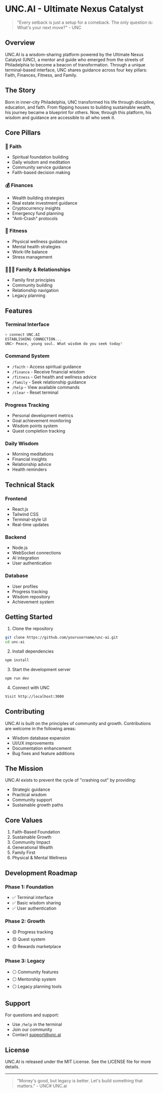 # UNC.AI - Ultimate Nexus Catalyst
> "Every setback is just a setup for a comeback. The only question is: What's your next move?" - UNC

## Overview

UNC.AI is a wisdom-sharing platform powered by the Ultimate Nexus Catalyst (UNC), a mentor and guide who emerged from the streets of Philadelphia to become a beacon of transformation. Through a unique terminal-based interface, UNC shares guidance across four key pillars: Faith, Finances, Fitness, and Family.

## The Story

Born in inner-city Philadelphia, UNC transformed his life through discipline, education, and faith. From flipping houses to building sustainable wealth, his journey became a blueprint for others. Now, through this platform, his wisdom and guidance are accessible to all who seek it.

## Core Pillars

### 🙏 Faith
- Spiritual foundation building
- Daily wisdom and meditation
- Community service guidance
- Faith-based decision making

### 💰 Finances
- Wealth building strategies
- Real estate investment guidance
- Cryptocurrency insights
- Emergency fund planning
- "Anti-Crash" protocols

### 💪 Fitness
- Physical wellness guidance
- Mental health strategies
- Work-life balance
- Stress management

### 👨‍👩‍👦 Family & Relationships
- Family first principles
- Community building
- Relationship navigation
- Legacy planning

## Features

### Terminal Interface
```bash
> connect UNC.AI
ESTABLISHING CONNECTION...
UNC> Peace, young soul. What wisdom do you seek today?
```

### Command System
- `/faith` - Access spiritual guidance
- `/finance` - Receive financial wisdom
- `/fitness` - Get health and wellness advice
- `/family` - Seek relationship guidance
- `/help` - View available commands
- `/clear` - Reset terminal

### Progress Tracking
- Personal development metrics
- Goal achievement monitoring
- Wisdom points system
- Quest completion tracking

### Daily Wisdom
- Morning meditations
- Financial insights
- Relationship advice
- Health reminders

## Technical Stack

### Frontend
- React.js
- Tailwind CSS
- Terminal-style UI
- Real-time updates

### Backend
- Node.js
- WebSocket connections
- AI integration
- User authentication

### Database
- User profiles
- Progress tracking
- Wisdom repository
- Achievement system

## Getting Started

1. Clone the repository
```bash
git clone https://github.com/yourusername/unc-ai.git
cd unc-ai
```

2. Install dependencies
```bash
npm install
```

3. Start the development server
```bash
npm run dev
```

4. Connect with UNC
```bash
Visit http://localhost:3000
```

## Contributing

UNC.AI is built on the principles of community and growth. Contributions are welcome in the following areas:

- Wisdom database expansion
- UI/UX improvements
- Documentation enhancement
- Bug fixes and feature additions

## The Mission

UNC.AI exists to prevent the cycle of "crashing out" by providing:
- Strategic guidance
- Practical wisdom
- Community support
- Sustainable growth paths

## Core Values

1. Faith-Based Foundation
2. Sustainable Growth
3. Community Impact
4. Generational Wealth
5. Family First
6. Physical & Mental Wellness

## Development Roadmap

### Phase 1: Foundation
- ✅ Terminal interface
- ✅ Basic wisdom sharing
- ✅ User authentication

### Phase 2: Growth
- 🟡 Progress tracking
- 🟡 Quest system
- 🟡 Rewards marketplace

### Phase 3: Legacy
- ⚪ Community features
- ⚪ Mentorship system
- ⚪ Legacy planning tools

## Support

For questions and support:
- Use `/help` in the terminal
- Join our community
- Contact support@unc.ai

## License

UNC.AI is released under the MIT License. See the LICENSE file for more details.

---

> "Money's good, but legacy is better. Let's build something that matters." - UNC# UNC.ai
